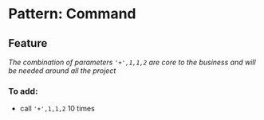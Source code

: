 # Pattern: Command

## Feature 

*The combination of parameters `'+',1,1,2` are core to the business and will be needed around all the project*

### To add:
 - call `'+',1,1,2` 10 times 
